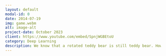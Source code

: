 ```yaml
---
layout: default
modal-id: 0
date: 2014-07-19
img: game.webm
alt: image-alt
project-date: October 2023
client: https://www.youtube.com/embed/SpnjWGBEtoU
category: Deep Learning
description: We know that a rotated teddy bear is still teddy bear. How can we design Neural Network architectures which respect this fact?
---
```

